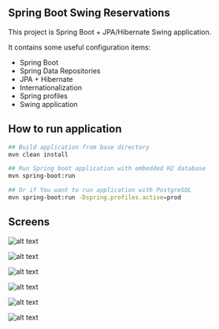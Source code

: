Spring Boot Swing Reservations
---------------------------------------------

This project is Spring Boot + JPA/Hibernate Swing application.

It contains some useful configuration items:

- Spring Boot
- Spring Data Repositories
- JPA + Hibernate
- Internationalization
- Spring profiles
- Swing application


How to run application
---------------------------------------------
```bash
## Build application from base directory
mvn clean install

## Run Spring boot application with embedded H2 database
mvn spring-boot:run

## Or if You want to run application with PostgreSQL
mvn spring-boot:run -Dspring.profiles.active=prod
```

Screens
---------------------------------------------

![alt text](https://github.com/DanielMichalski/spring-boot-swing-reservations/blob/master/src/main/resources/images/db_schema.png "Screen 1")

![alt text](https://github.com/DanielMichalski/spring-boot-swing-reservations/blob/master/src/main/resources/images/spring_boot.png "Screen 2")

![alt text](https://github.com/DanielMichalski/spring-boot-swing-reservations/blob/master/src/main/resources/images/forms.png "Screen 3")

![alt text](https://github.com/DanielMichalski/spring-boot-swing-reservations/blob/master/src/main/resources/images/form1.png "Screen 4")

![alt text](https://github.com/DanielMichalski/spring-boot-swing-reservations/blob/master/src/main/resources/images/form2.png "Screen 5")

![alt text](https://github.com/DanielMichalski/spring-boot-swing-reservations/blob/master/src/main/resources/images/reports.png "Screen 6")
